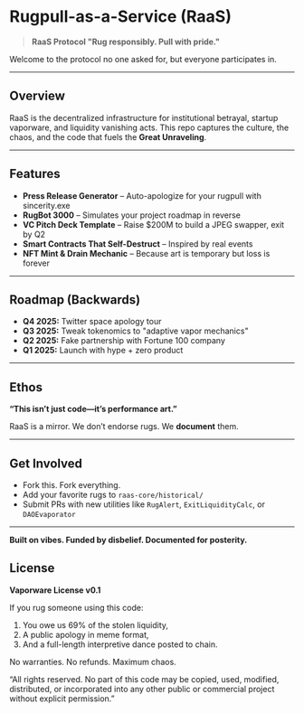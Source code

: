# Rugpull-as-a-Service (RaaS)

> **RaaS Protocol "Rug responsibly. Pull with pride."**

Welcome to the protocol no one asked for, but everyone participates in.

---

## Overview
RaaS is the decentralized infrastructure for institutional betrayal, startup vaporware, and liquidity vanishing acts. This repo captures the culture, the chaos, and the code that fuels the **Great Unraveling**.

---

## Features
- **Press Release Generator** – Auto-apologize for your rugpull with sincerity.exe
- **RugBot 3000** – Simulates your project roadmap in reverse
- **VC Pitch Deck Template** – Raise $200M to build a JPEG swapper, exit by Q2
- **Smart Contracts That Self-Destruct** – Inspired by real events
- **NFT Mint & Drain Mechanic** – Because art is temporary but loss is forever

---

## Roadmap (Backwards)
- **Q4 2025:** Twitter space apology tour
- **Q3 2025:** Tweak tokenomics to "adaptive vapor mechanics"
- **Q2 2025:** Fake partnership with Fortune 100 company
- **Q1 2025:** Launch with hype + zero product

---

## Ethos
**“This isn’t just code—it’s performance art.”**

RaaS is a mirror. We don’t endorse rugs.
We **document** them.

---

## Get Involved
- Fork this. Fork everything.
- Add your favorite rugs to `raas-core/historical/`
- Submit PRs with new utilities like `RugAlert`, `ExitLiquidityCalc`, or `DAOEvaporator`

---
**Built on vibes. Funded by disbelief. Documented for posterity.**
## License
**Vaporware License v0.1**

If you rug someone using this code:
1. You owe us 69% of the stolen liquidity,
2. A public apology in meme format,
3. And a full-length interpretive dance posted to chain.

No warranties. No refunds. Maximum chaos.

“All rights reserved. No part of this code may be copied, used, modified, distributed, or incorporated into any other public or commercial project without explicit permission.”
